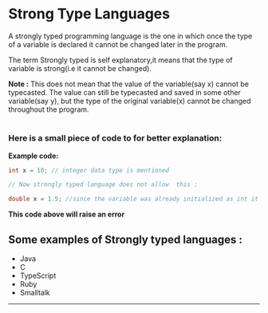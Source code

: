 # Strong Type Languages

A strongly typed programming language is the one in which once the type of a variable is declared it cannot be changed later in the program.

The term Strongly typed is self explanatory,it means that the type of variable is strong(i.e it cannot be changed).

**Note :** This does not mean that the value of the variable(say x) cannot be typecasted. The value can still be typecasted and saved in some other variable(say y), but the type of the original variable(x) cannot be changed throughout the program.

#

### Here is a small piece of code to for better explanation:

**Example code:**

```Java
int x = 10; // integer data type is mentioned

// Now strongly typed language does not allow  this :

double x = 1.5; //since the variable was already initialized as int it cannot be  reinitialized as double

```

**This code above will raise an error**

## Some examples of Strongly typed languages :

- Java
- C
- TypeScript
- Ruby
- Smalltalk

---
